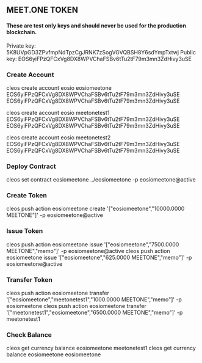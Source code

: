 ## MEET.ONE TOKEN

#### These are test only keys and should never be used for the production blockchain. 

Private key: 5K8UVpGD3ZPvfmpNdTpzCgJRNK7zSogVGVQBSH8Y6sdYmpTxtwj
Public key: EOS6yiFPzQFCxVg8DX8WPVChaFSBv6tTu2tF79m3mn3ZdHivy3uSE



### Create Account

cleos create account eosio eosiomeetone EOS6yiFPzQFCxVg8DX8WPVChaFSBv6tTu2tF79m3mn3ZdHivy3uSE EOS6yiFPzQFCxVg8DX8WPVChaFSBv6tTu2tF79m3mn3ZdHivy3uSE

cleos create account eosio meetonetest1 EOS6yiFPzQFCxVg8DX8WPVChaFSBv6tTu2tF79m3mn3ZdHivy3uSE EOS6yiFPzQFCxVg8DX8WPVChaFSBv6tTu2tF79m3mn3ZdHivy3uSE

cleos create account eosio meetonetest2 EOS6yiFPzQFCxVg8DX8WPVChaFSBv6tTu2tF79m3mn3ZdHivy3uSE EOS6yiFPzQFCxVg8DX8WPVChaFSBv6tTu2tF79m3mn3ZdHivy3uSE



### Deploy Contract

cleos set contract eosiomeetone ../eosiomeetone -p eosiomeetone@active



### Create Token

cleos push action eosiomeetone create '["eosiomeetone","10000.0000 MEETONE"]' -p eosiomeetone@active



### Issue Token

cleos push action eosiomeetone issue '["eosiomeetone","7500.0000 MEETONE","memo"]' -p eosiomeetone@active
cleos push action eosiomeetone issue '["eosiomeetone","625.0000 MEETONE","memo"]' -p eosiomeetone@active



### Transfer Token

cleos push action eosiomeetone transfer '["eosiomeetone","meetonetest1","1000.0000 MEETONE","memo"]' -p eosiomeetone
cleos push action eosiomeetone transfer '["meetonetest1","eosiomeetone","6500.0000 MEETONE","memo"]' -p meetonetest1



### Check Balance

cleos get currency balance eosiomeetone meetonetest1
cleos get currency balance eosiomeetone eosiomeetone


